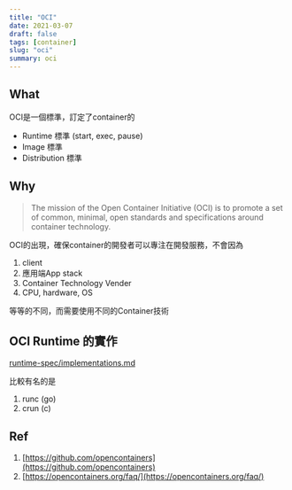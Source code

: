```yaml
---
title: "OCI"
date: 2021-03-07
draft: false
tags: [container]
slug: "oci"
summary: oci
---
```


## What

OCI是一個標準，訂定了container的

* Runtime 標準 (start, exec, pause)
* Image 標準
* Distribution 標準

## Why

> The mission of the Open Container Initiative (OCI) is to promote a set of common, minimal, open standards and specifications around container technology.

OCI的出現，確保container的開發者可以專注在開發服務，不會因為

1. client
1. 應用端App stack
1. Container Technology Vender
1. CPU, hardware, OS

等等的不同，而需要使用不同的Container技術

## OCI Runtime 的實作

[runtime-spec/implementations.md](https://github.com/opencontainers/runtime-spec/blob/master/implementations.md)

比較有名的是

1. runc (go)
2. crun (c)

## Ref

1. [https://github.com/opencontainers](https://github.com/opencontainers)
1. [https://opencontainers.org/faq/](https://opencontainers.org/faq/)
